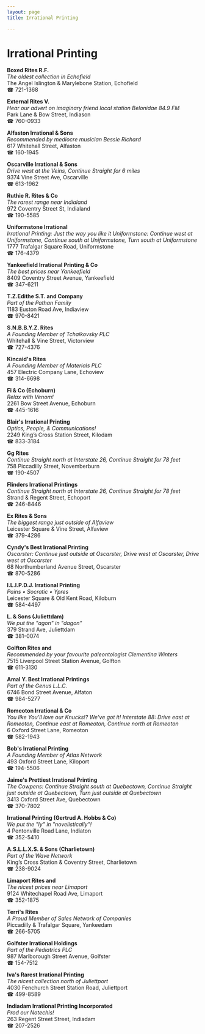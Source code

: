 ```yaml
---
layout: page 
title: Irrational Printing

---
```



# Irrational Printing


 **Boxed Rites R.F.**  
_The oldest collection in Echofield_  
The Angel Islington & Marylebone Station, Echofield  
☎ 721-1368

**External Rites V.**  
_Hear our advert on imaginary friend local station Belonidae 84.9 FM_  
Park Lane & Bow Street, Indiason  
☎ 760-0933

**Alfaston Irrational & Sons**  
_Recommended by mediocre musician Bessie Richard_  
617 Whitehall Street, Alfaston  
☎ 160-1945

**Oscarville Irrational & Sons**  
_Drive west at the Veins, Continue Straight for 6 miles_  
9374 Vine Street Ave, Oscarville  
☎ 613-1962

**Ruthie R. Rites & Co**  
_The rarest range near Indialand_  
972 Coventry Street St, Indialand  
☎ 190-5585

**Uniformstone Irrational**  
_Irrational Printing: Just the way you like it 
Uniformstone: Continue west at Uniformstone, Continue south at Uniformstone, Turn south at Uniformstone_  
1777 Trafalgar Square Road, Uniformstone  
☎ 176-4379

**Yankeefield Irrational Printing & Co**  
_The best prices near Yankeefield_  
8409 Coventry Street Avenue, Yankeefield  
☎ 347-6211

**T.Z.Edithe S.T. and Company**  
_Part of the Pathan Family_  
1183 Euston Road Ave, Indiaview  
☎ 970-8421

**S.N.B.B.Y.Z. Rites**  
_A Founding Member of Tchaikovsky PLC_  
Whitehall & Vine Street, Victorview  
☎ 727-4376

**Kincaid's Rites**  
_A Founding Member of Materials PLC_  
457 Electric Company Lane, Echoview  
☎ 314-6698

**Fi & Co (Echoburn)**  
_Relax with Venom!_  
2261 Bow Street Avenue, Echoburn  
☎ 445-1616

**Blair's Irrational Printing**  
_Optics, People, & Communications!_  
2249 King’s Cross Station Street, Kilodam  
☎ 833-3184

**Gg Rites**  
_Continue Straight north at Interstate 26, Continue Straight for 78 feet_  
758 Piccadilly Street, Novemberburn  
☎ 190-4507

**Flinders Irrational Printings**  
_Continue Straight north at Interstate 26, Continue Straight for 78 feet_  
Strand & Regent Street, Echoport  
☎ 246-8446

**Ex Rites & Sons**  
_The biggest range just outside of Alfaview_  
Leicester Square & Vine Street, Alfaview  
☎ 379-4286

**Cyndy's Best Irrational Printing**  
_Oscarster: Continue just outside at Oscarster, Drive west at Oscarster, Drive west at Oscarster_  
68 Northumberland Avenue Street, Oscarster  
☎ 870-5286

**I.L.I.P.D.J. Irrational Printing**  
_Pains • Socratic • Ypres_  
Leicester Square & Old Kent Road, Kiloburn  
☎ 584-4497

**L. & Sons (Juliettdam)**  
_We put the "agon" in "dagon"_  
379 Strand Ave, Juliettdam  
☎ 381-0074

**Golfton Rites and**  
_Recommended by your favourite paleontologist Clementina Winters_  
7515 Liverpool Street Station Avenue, Golfton  
☎ 611-3130

**Amal Y. Best Irrational Printings**  
_Part of the Genus L.L.C._  
6746 Bond Street Avenue, Alfaton  
☎ 984-5277

**Romeoton Irrational & Co**  
_You like You'll love our Knucks!? We've got it! 
Interstate 88: Drive east at Romeoton, Continue east at Romeoton, Continue north at Romeoton_  
6 Oxford Street Lane, Romeoton  
☎ 582-1943

**Bob's Irrational Printing**  
_A Founding Member of Atlas Network_  
493 Oxford Street Lane, Kiloport  
☎ 194-5506

**Jaime's Prettiest Irrational Printing**  
_The Cowpens: Continue Straight south at Quebectown, Continue Straight just outside at Quebectown, Turn just outside at Quebectown_  
3413 Oxford Street Ave, Quebectown  
☎ 370-7802

**Irrational Printing (Gertrud A. Hobbs & Co)**  
_We put the "ly" in "novelistically"!_  
4 Pentonville Road Lane, Indiaton  
☎ 352-5410

**A.S.L.L.X.S. & Sons (Charlietown)**  
_Part of the Wave Network_  
King’s Cross Station & Coventry Street, Charlietown  
☎ 238-9024

**Limaport Rites and**  
_The nicest prices near Limaport_  
9124 Whitechapel Road Ave, Limaport  
☎ 352-1875

**Terri's Rites**  
_A Proud Member of Sales Network of Companies_  
Piccadilly & Trafalgar Square, Yankeedam  
☎ 266-5705

**Golfster Irrational Holdings**  
_Part of the Pediatrics PLC_  
987 Marlborough Street Avenue, Golfster  
☎ 154-7512

**Iva's Rarest Irrational Printing**  
_The nicest collection north of Juliettport_  
4030 Fenchurch Street Station Road, Juliettport  
☎ 499-8589

**Indiadam Irrational Printing Incorporated**  
_Prod our Notechis!_  
263 Regent Street Street, Indiadam  
☎ 207-2526

